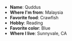 + **Name**: Quddus
+ **Where I'm from**: Malaysia
+ **Favorite food**: Crawfish
+ **Hobby**: Reading
+ **Favorite color**: Blue
+ **Where I live**: Sunnyvale, CA
